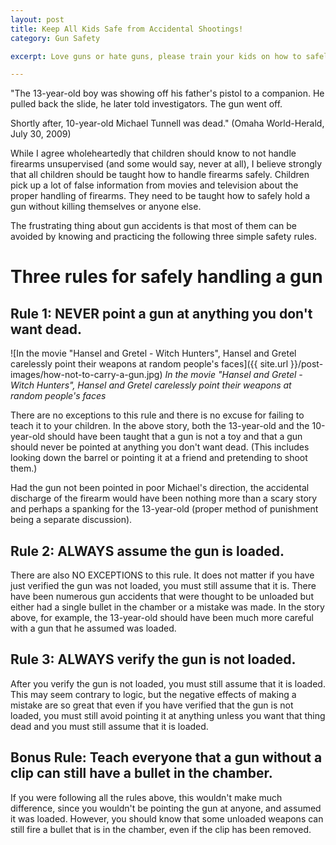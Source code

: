 ```yaml
---
layout: post
title: Keep All Kids Safe from Accidental Shootings!
category: Gun Safety

excerpt: Love guns or hate guns, please train your kids on how to safely avoid accidental discharge of a firearm!

---
```


"The 13-year-old boy was showing off his father's pistol to a companion. He pulled back the slide, he later told investigators. The gun went off.

Shortly after, 10-year-old Michael Tunnell was dead." (Omaha World-Herald, July 30, 2009)

While I agree wholeheartedly that children should know to not handle firearms unsupervised (and some would say, never at all), I believe strongly that all children should be taught how to handle firearms safely. Children pick up a lot of false information from movies and television about the proper handling of firearms. They need to be taught how to safely hold a gun without killing themselves or anyone else.

The frustrating thing about gun accidents is that most of them can be avoided by knowing and practicing the following three simple safety rules.

# Three rules for safely handling a gun

## Rule 1: NEVER point a gun at anything you don't want dead. 

![In the movie "Hansel and Gretel - Witch Hunters", Hansel and Gretel carelessly point their weapons at random people's faces]({{ site.url }}/post-images/how-not-to-carry-a-gun.jpg)
*In the movie "Hansel and Gretel - Witch Hunters", Hansel and Gretel carelessly point their weapons at random people's faces*

There are no exceptions to this rule and there is no excuse for failing to teach it to your children. In the above story, both the 13-year-old and the 10-year-old should have been taught that a gun is not a toy and that a gun should never be pointed at anything you don't want dead. (This includes looking down the barrel or pointing it at a friend and pretending to shoot them.)

Had the gun not been pointed in poor Michael's direction, the accidental discharge of the firearm would have been nothing more than a scary story and perhaps a spanking for the 13-year-old (proper method of punishment being a separate discussion).

## Rule 2: ALWAYS assume the gun is loaded. 

There are also NO EXCEPTIONS to this rule. It does not matter if you have just verified the gun was not loaded, you must still assume that it is. There have been numerous gun accidents that were thought to be unloaded but either had a single bullet in the chamber or a mistake was made. In the story above, for example, the 13-year-old should have been much more careful with a gun that he assumed was loaded.

## Rule 3: ALWAYS verify the gun is not loaded. 

After you verify the gun is not loaded, you must still assume that it is loaded. This may seem contrary to logic, but the negative effects of making a mistake are so great that even if you have verified that the gun is not loaded, you must still avoid pointing it at anything unless you want that thing dead and you must still assume that it is loaded.

## Bonus Rule: Teach everyone that a gun without a clip can still have a bullet in the chamber.

If you were following all the rules above, this wouldn't make much difference, since you wouldn't be pointing the gun at anyone, and assumed it was loaded.  However, you should know that some unloaded weapons can still fire a bullet that is in the chamber, even if the clip has been removed.


